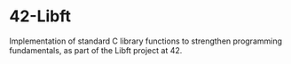 # 42-Libft
Implementation of standard C library functions to strengthen programming fundamentals, as part of the Libft project at 42.
